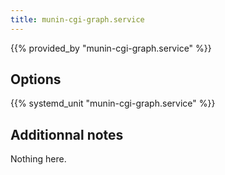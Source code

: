 ```yaml
---
title: munin-cgi-graph.service
---
```


{{% provided_by "munin-cgi-graph.service" %}}

## Options

{{% systemd_unit "munin-cgi-graph.service" %}}

## Additionnal notes

Nothing here.